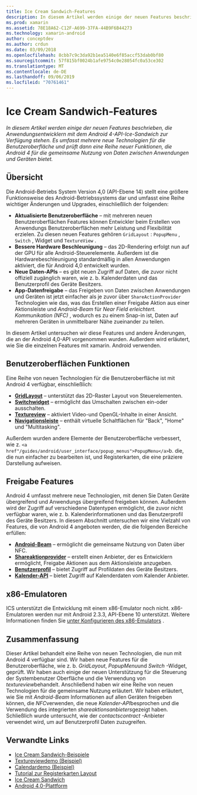 ```yaml
---
title: Ice Cream Sandwich-Features
description: In diesem Artikel werden einige der neuen Features beschrieben, die Anwendungsentwicklern mit dem Android 4-API-Ice-Sandwich zur Verfügung stehen. Es umfasst mehrere neue Technologien für die Benutzeroberfläche und prüft dann eine Reihe neuer Funktionen, die Android 4 für die gemeinsame Nutzung von Daten zwischen Anwendungen und Geräten bietet.
ms.prod: xamarin
ms.assetid: 78E18A62-C12F-A699-37FA-44B9F6B44273
ms.technology: xamarin-android
author: conceptdev
ms.author: crdun
ms.date: 03/09/2018
ms.openlocfilehash: 8cbb7c9c3da92b1ea5140e6f85accf53dab0bf80
ms.sourcegitcommit: 57f815bf0024b1afe9754c0e28054fc0a53ce302
ms.translationtype: MT
ms.contentlocale: de-DE
ms.lasthandoff: 09/06/2019
ms.locfileid: "70761461"
---
```

# <a name="ice-cream-sandwich-features"></a>Ice Cream Sandwich-Features

_In diesem Artikel werden einige der neuen Features beschrieben, die Anwendungsentwicklern mit dem Android 4-API-Ice-Sandwich zur Verfügung stehen. Es umfasst mehrere neue Technologien für die Benutzeroberfläche und prüft dann eine Reihe neuer Funktionen, die Android 4 für die gemeinsame Nutzung von Daten zwischen Anwendungen und Geräten bietet._

## <a name="overview"></a>Übersicht

Die Android-Betriebs System Version 4,0 (API-Ebene 14) stellt eine größere Funktionsweise des Android-Betriebssystems dar und umfasst eine Reihe wichtiger Änderungen und Upgrades, einschließlich der folgenden:

- **Aktualisierte Benutzeroberfläche** – mit mehreren neuen Benutzeroberflächen Features können Entwickler beim Erstellen von Anwendungs Benutzeroberflächen mehr Leistung und Flexibilität erzielen. Zu diesen neuen Features gehören `GridLayout` : `PopupMenu` , `Switch` , Widget und `TextureView` . 
- **Bessere Hardware Beschleunigung** – das 2D-Rendering erfolgt nun auf der GPU für alle Android-Steuerelemente. Außerdem ist die Hardwarebeschleunigung standardmäßig in allen Anwendungen aktiviert, die für Android 4,0 entwickelt wurden. 
- **Neue Daten-APIs** – es gibt neuen Zugriff auf Daten, die zuvor nicht offiziell zugänglich waren, wie z. b. Kalenderdaten und das Benutzerprofil des Geräte Besitzers. 
- **App-Datenfreigabe** – das Freigeben von Daten zwischen Anwendungen und Geräten ist jetzt einfacher als je zuvor über `ShareActionProvider` Technologien wie das, was das Erstellen einer Freigabe Aktion aus einer Aktionsleiste und *Android-Beam* für *Near Field erleichtert. Kommunikation (NFC)* , wodurch es zu einem Snap-in ist, Daten auf mehreren Geräten in unmittelbarer Nähe zueinander zu teilen. 

In diesem Artikel untersuchen wir diese Features und andere Änderungen, die an der Android 4,0-API vorgenommen wurden. Außerdem wird erläutert, wie Sie die einzelnen Features mit xamarin. Android verwenden.

## <a name="user-interface-features"></a>Benutzeroberflächen Funktionen

Eine Reihe von neuen Technologien für die Benutzeroberfläche ist mit Android 4 verfügbar, einschließlich:

- **[GridLayout](~/android/user-interface/layouts/grid-layout.md)** – unterstützt das 2D-Raster Layout von Steuerelementen. 
- **[Switchwidget](~/android/user-interface/controls/switch.md)** – ermöglicht das Umschalten zwischen ein-oder ausschalten. 
- **[Textureview](~/android/user-interface/controls/texture-view.md)** – aktiviert Video-und OpenGL-Inhalte in einer Ansicht. 
- **[Navigationsleiste](~/android/user-interface/controls/navigation-bar.md)** – enthält virtuelle Schaltflächen für "Back", "Home" und "Multitasking". 

Außerdem wurden andere Elemente der Benutzeroberfläche verbessert, wie z. `<a href"/guides/android/user_interface/popup_menus">PopupMenu</a>`b. die, die nun einfacher zu bearbeiten ist, und Registerkarten, die eine präziere Darstellung aufweisen.

## <a name="sharing-features"></a>Freigabe Features

Android 4 umfasst mehrere neue Technologien, mit denen Sie Daten Geräte übergreifend und Anwendungs übergreifend freigeben können. Außerdem wird der Zugriff auf verschiedene Datentypen ermöglicht, die zuvor nicht verfügbar waren, wie z. b. Kalenderinformationen und das Benutzerprofil des Geräte Besitzers. In diesem Abschnitt untersuchen wir eine Vielzahl von Features, die von Android 4 angeboten werden, die die folgenden Bereiche erfüllen:

- **[Android-Beam](~/android/platform/android-beam.md)** – ermöglicht die gemeinsame Nutzung von Daten über NFC.
- **[Shareaktionprovider](~/android/user-interface/controls/action-bar.md)** – erstellt einen Anbieter, der es Entwicklern ermöglicht, Freigabe Aktionen aus dem Aktionsleiste anzugeben. 
- **[Benutzerprofil](~/android/user-interface/user-profile.md)** – bietet Zugriff auf Profildaten des Geräte Besitzers. 
- **[Kalender-API](~/android/user-interface/controls/calendar.md)** – bietet Zugriff auf Kalenderdaten vom Kalender Anbieter. 

## <a name="x86-emulators"></a>x86-Emulatoren

ICS unterstützt die Entwicklung mit einem x86-Emulator noch nicht. x86-Emulatoren werden nur mit Android 2.3.3, API-Ebene 10 unterstützt. Weitere Informationen finden Sie [unter Konfigurieren des x86-Emulators](~/android/get-started/installation/android-emulator/index.md) .

## <a name="summary"></a>Zusammenfassung

Dieser Artikel behandelt eine Reihe von neuen Technologien, die nun mit Android 4 verfügbar sind. Wir haben neue Features für die Benutzeroberfläche, wie z. b. *GridLayout*, *PopupMenu*und *Switch* -Widget, geprüft. Wir haben auch einige der neuen Unterstützung für die Steuerung der Systembenutzer Oberfläche und die Verwendung von *textureview*behandelt. Anschließend haben wir eine Reihe von neuen Technologien für die gemeinsame Nutzung erläutert. Wir haben erläutert, wie Sie mit *Android-Beam* Informationen auf allen Geräten freigeben können, die *NFC*verwenden, die neue *Kalender-API*besprochen und die Verwendung des integrierten *shareaktionsanbieters*gezeigt haben.
Schließlich wurde untersucht, wie der *contactscontract* -Anbieter verwendet wird, um auf Benutzerprofil Daten zuzugreifen.

## <a name="related-links"></a>Verwandte Links

- [Ice Cream Sandwich-Beispiele](https://docs.microsoft.com/samples/xamarin/monodroid-samples/platformfeatures-ics-samples)
- [Textureviewdemo (Beispiel)](https://docs.microsoft.com/samples/xamarin/monodroid-samples/textureviewdemo)
- [Calendardemo (Beispiel)](https://docs.microsoft.com/samples/xamarin/monodroid-samples/calendardemo)
- [Tutorial zur Registerkarten Layout](~/android/user-interface/layouts/tab-layout/index.md)
- [Ice Cream Sandwich](https://developer.android.com/about/versions/android-4.0-highlights.html)
- [Android 4,0-Plattform](https://developer.android.com/about/versions/android-4.0.html)
